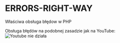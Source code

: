 # ERRORS-RIGHT-WAY
Właściwa obsługa błędow w PHP





Obsługa błędów na podobnej zasadzie jak na YouTube:
![Youtube nie działa](https://ocs-pl.oktawave.com/v1/AUTH_2887234e-384a-4873-8bc5-405211db13a2/spidersweb/2017/07/youtube-nie-dziala.png)
